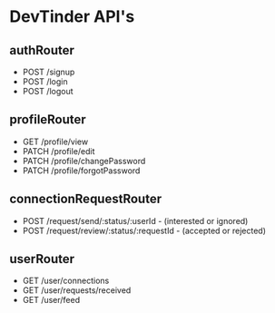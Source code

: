 ﻿# DevTinder API's

## authRouter
- POST /signup
- POST /login
- POST /logout

##  profileRouter
- GET /profile/view
- PATCH /profile/edit
- PATCH /profile/changePassword
- PATCH /profile/forgotPassword

## connectionRequestRouter
- POST /request/send/:status/:userId - (interested or ignored)
- POST /request/review/:status/:requestId - (accepted or rejected)

## userRouter
- GET /user/connections
- GET /user/requests/received
- GET /user/feed
